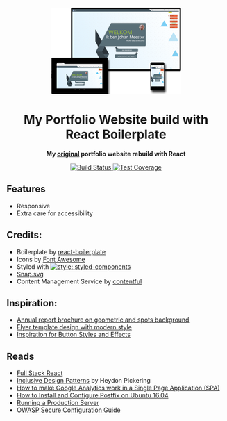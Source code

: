 <p align="center">
  <a href="https://meester-johan.info/" ref="noopener noreferrer" target="_blank">
    <img alt="Website showcase" src="./app/images/portfolio-mockup.png"" />
  </a>
</p>

<h1 align="center">My Portfolio Website build with React Boilerplate</h1>

<div align="center">
  <p><strong>My <a href="https://github.com/Mensae/portfolio-react">original</a> portfolio website rebuild with React</strong></p>
  <!-- Build Status -->
  <a href="https://travis-ci.org/Mensae/portfolio-react-boilerplate">
    <img src="https://travis-ci.org/Mensae/portfolio-react-boilerplate.svg" alt="Build Status" />
  </a>
  <!-- Test Coverage -->
  <a href="https://coveralls.io/github/Mensae/portfolio-react-boilerplate?branch=master">
    <img src="https://coveralls.io/repos/github/Mensae/portfolio-react-boilerplate/badge.svg?branch=master" alt="Test Coverage" />
  </a>
</div>

## Features

- Responsive
- Extra care for accessibility

## Credits:

- Boilerplate by [react-boilerplate](https://github.com/react-boilerplate/react-boilerplate)
- Icons by [Font Awesome](https://fontawesome.com/)
- Styled with [![style: styled-components](https://img.shields.io/badge/style-%F0%9F%92%85%20styled--components-orange.svg?colorB=daa357&colorA=db748e)](https://github.com/styled-components/styled-components)
- [Snap.svg](http://snapsvg.io/)
- Content Management Service by [contentful](https://www.contentful.com/)

## Inspiration:

- [Annual report brochure on geometric and spots background](http://all-free-download.com/free-vector/download/annual-report-brochure-on-geometric-and-spots-background_6823285.html)
- [Flyer template design with modern style](http://all-free-download.com/free-vector/download/flyer_template_design_with_modern_style_6824365.html)
- [Inspiration for Button Styles and Effects](https://tympanus.net/codrops/2015/02/26/inspiration-button-styles-effects/)

## Reads

- [Full Stack React](https://www.fullstackreact.com/)
- [Inclusive Design Patterns](https://www.smashingmagazine.com/printed-books/inclusive-front-end-design-patterns/) by Heydon Pickering
- [How to make Google Analytics work in a Single Page Application (SPA)](http://tech.webinterpret.com/how-to-make-google-analytics-work-in-a-single-page-application-spa/)
- [How to Install and Configure Postfix on Ubuntu 16.04](https://poweruphosting.com/blog/how-to-install-and-configure-postfix-on-ubuntu-16-04-2/)
- [Running a Production Server](https://react-server.io/docs/guides/production)
- [OWASP Secure Configuration Guide](https://www.owasp.org/index.php/SCG_WS_nginx)

